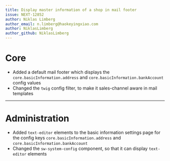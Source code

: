 ```yaml
---
title: Display master information of a shop in mail footer
issue: NEXT-12852
author: Niklas Limberg
author_email: n.limberg@haokeyingxiao.com
author: NiklasLimberg
author_github: NiklasLimberg
---
```

# Core
* Added a default mail footer which displays the `core.basicInformation.address` and `core.basicInformation.bankAccount` config values
* Changed the `twig` config filter, to make  it sales-channel aware in mail templates
___
# Administration
* Added `text-editor` elements to the basic information settings page for the config keys `core.basicInformation.address` and `core.basicInformation.bankAccount`
* Changed the `sw-system-config` component, so that it can display `text-editor` elements
